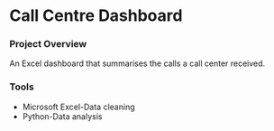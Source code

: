 # Call Centre Dashboard
### Project Overview
An Excel dashboard that summarises the calls a call center received.
### Tools
-	Microsoft Excel-Data cleaning
-	Python-Data analysis
